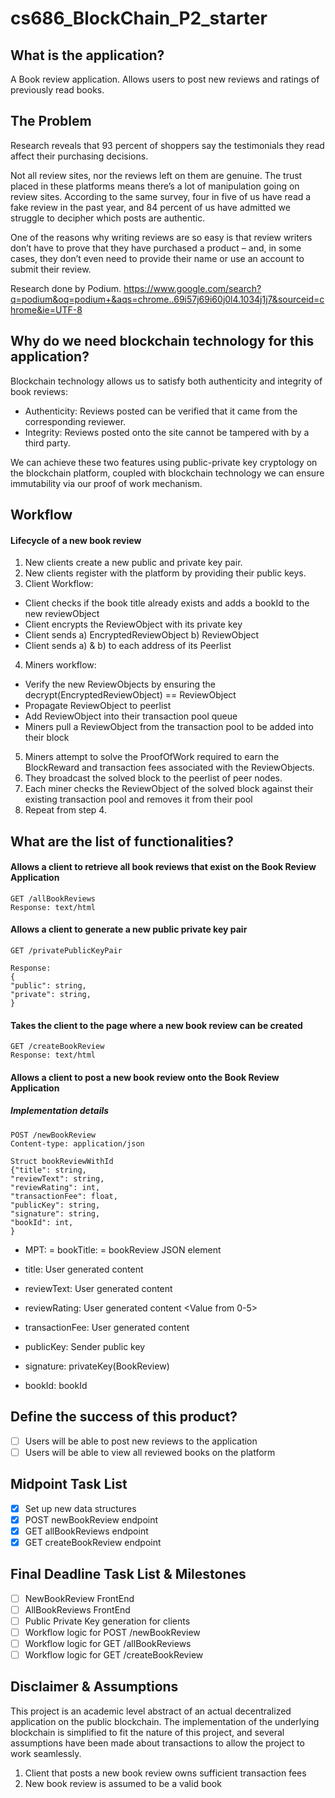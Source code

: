 # cs686_BlockChain_P2_starter

## What is the application?
A Book review application. Allows users to post new reviews and ratings of previously read books.

## The Problem
Research reveals that 93 percent of shoppers say the testimonials they read affect their purchasing decisions. 

Not all review sites, nor the reviews left on them are genuine. The trust placed in these platforms means there’s a lot of manipulation going on review sites. According to the same survey, four in five of us have read a fake review in the past year, and 84 percent of us have admitted we struggle to decipher which posts are authentic.

One of the reasons why writing reviews are so easy is that review writers don’t have to prove that they have purchased a product – and, in some cases, they don’t even need to provide their name or use an account to submit their review. 

Research done by Podium. 
https://www.google.com/search?q=podium&oq=podium+&aqs=chrome..69i57j69i60j0l4.1034j1j7&sourceid=chrome&ie=UTF-8 

## Why do we need blockchain technology for this application?
Blockchain technology allows us to satisfy both authenticity and integrity of book reviews: 

- Authenticity: Reviews posted can be verified that it came from the corresponding reviewer. 
- Integrity: Reviews posted onto the site cannot be tampered with by a third party. 

We can achieve these two features using public-private key cryptology on the blockchain platform, coupled with blockchain technology we can ensure immutability via our proof of work mechanism.

## Workflow 
#### Lifecycle of a new book review 
1. New clients create a new public and private key pair.
2. New clients register with the platform by providing their public keys.
3. Client Workflow:
 - Client checks if the book title already exists and adds a bookId to the new reviewObject
 - Client encrypts the ReviewObject with its private key
 - Client sends a) EncryptedReviewObject b) ReviewObject
 - Client sends a) & b) to each address of its Peerlist
4. Miners workflow:
 - Verify the new ReviewObjects by ensuring the decrypt(EncryptedReviewObject) == ReviewObject
 - Propagate ReviewObject to peerlist
 - Add ReviewObject into their transaction pool queue 
 - Miners pull a ReviewObject from the transaction pool to be added into their block
5. Miners attempt to solve the ProofOfWork required to earn the BlockReward and transaction fees associated with the ReviewObjects. 
6. They broadcast the solved block to the peerlist of peer nodes. 
7. Each miner checks the ReviewObject of the solved block against their existing transaction pool and removes it from their pool
8. Repeat from step 4.

## What are the list of functionalities?

#### Allows a client to retrieve all book reviews that exist on the Book Review Application
```
GET /allBookReviews
Response: text/html
```

#### Allows a client to generate a new public private key pair
```
GET /privatePublicKeyPair

Response: 
{
"public": string,
"private": string,
}
```

#### Takes the client to the page where a new book review can be created 
```
GET /createBookReview
Response: text/html
```

#### Allows a client to post a new book review onto the Book Review Application
##### Implementation details
```
POST /newBookReview
Content-type: application/json

Struct bookReviewWithId 
{"title": string,
"reviewText": string,
"reviewRating": int,
"transactionFee": float,
"publicKey": string,
"signature": string,
"bookId": int,
}
```

- MPT: <key> = bookTitle: <value> = bookReview JSON element 
 
- title: User generated content
- reviewText: User generated content
- reviewRating: User generated content <Value from 0-5>
- transactionFee: User generated content
- publicKey: Sender public key
- signature: privateKey(BookReview)
- bookId: bookId

## Define the success of this product?
 - [ ] Users will be able to post new reviews to the application 
 - [ ] Users will be able to view all reviewed books on the platform

## Midpoint Task List
 - [x] Set up new data structures 
 - [x] POST newBookReview endpoint
 - [x] GET allBookReviews endpoint
 - [x] GET createBookReview endpoint

## Final Deadline Task List & Milestones
 - [ ] NewBookReview FrontEnd 
 - [ ] AllBookReviews FrontEnd
 - [ ] Public Private Key generation for clients
 - [ ] Workflow logic for POST /newBookReview
 - [ ] Workflow logic for GET /allBookReviews
 - [ ] Workflow logic for GET /createBookReview

## Disclaimer & Assumptions
This project is an academic level abstract of an actual decentralized application on the public blockchain. 
The implementation of the underlying blockchain is simplified to fit the nature of this project, and several assumptions have been made about transactions to allow the project to work seamlessly. 

1. Client that posts a new book review owns sufficient transaction fees 
2. New book review is assumed to be a valid book
